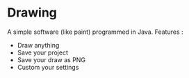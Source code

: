 # Drawing

A simple software (like paint) programmed in Java. Features :

* Draw anything
* Save your project
* Save your draw as PNG
* Custom your settings
